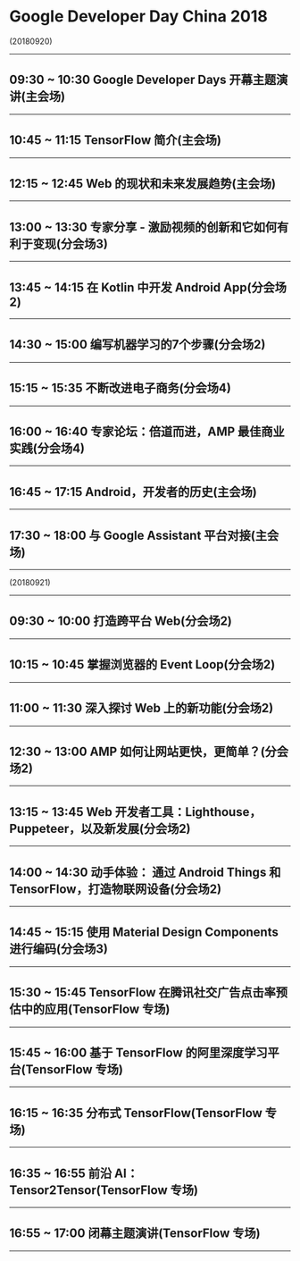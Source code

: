 # Google Developer Day China 2018

(20180920)

***

## 09:30 ~ 10:30 Google Developer Days 开幕主题演讲(主会场)

***

## 10:45 ~ 11:15 TensorFlow 简介(主会场)

***

## 12:15 ~ 12:45 Web 的现状和未来发展趋势(主会场)

***

## 13:00 ~ 13:30 专家分享 - 激励视频的创新和它如何有利于变现(分会场3)

***

## 13:45 ~ 14:15 在 Kotlin 中开发 Android App(分会场2)

***

## 14:30 ~ 15:00 编写机器学习的7个步骤(分会场2)

***

## 15:15 ~ 15:35 不断改进电子商务(分会场4)

***

## 16:00 ~ 16:40 专家论坛：倍道而进，AMP 最佳商业实践(分会场4)

***

## 16:45 ~ 17:15 Android，开发者的历史(主会场)

***

## 17:30 ~ 18:00 与 Google Assistant 平台对接(主会场)

***


(20180921)

***

## 09:30 ~ 10:00 打造跨平台 Web(分会场2)

***

## 10:15 ~ 10:45 掌握浏览器的 Event Loop(分会场2)

***

## 11:00 ~ 11:30 深入探讨 Web 上的新功能(分会场2)

***

## 12:30 ~ 13:00 AMP 如何让网站更快，更简单？(分会场2)

***

## 13:15 ~ 13:45 Web 开发者工具：Lighthouse，Puppeteer，以及新发展(分会场2)

***

## 14:00 ~ 14:30 动手体验： 通过 Android Things 和 TensorFlow，打造物联网设备(分会场2)

***

## 14:45 ~ 15:15 使用 Material Design Components 进行编码(分会场3)

***

## 15:30 ~ 15:45 TensorFlow 在腾讯社交广告点击率预估中的应用(TensorFlow 专场)

***

## 15:45 ~ 16:00 基于 TensorFlow 的阿里深度学习平台(TensorFlow 专场)

***

## 16:15 ~ 16:35 分布式 TensorFlow(TensorFlow 专场)

***

## 16:35 ~ 16:55 前沿 AI：Tensor2Tensor(TensorFlow 专场)

***

## 16:55 ~ 17:00 闭幕主题演讲(TensorFlow 专场)

***


